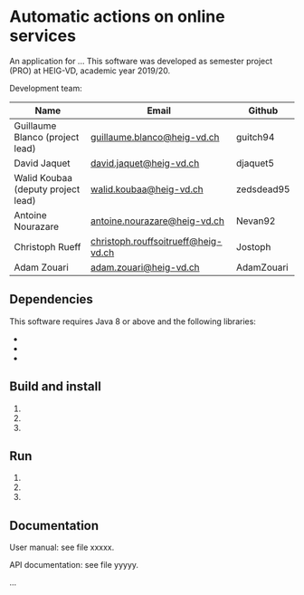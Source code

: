 # Automatic actions on online services

An application for ...
This software was developed as semester project (PRO) at HEIG-VD,
academic year 2019/20.

Development team:

| Name                                 | Email                               | Github      |
|--------------------------------------|-------------------------------------|-------------|
| Guillaume Blanco (project lead)      | guillaume.blanco@heig-vd.ch         | guitch94    |
| David Jaquet                        | david.jaquet@heig-vd.ch             | djaquet5    |
| Walid Koubaa (deputy project lead)   | walid.koubaa@heig-vd.ch             | zedsdead95  |
| Antoine Nourazare                    | antoine.nourazare@heig-vd.ch        | Nevan92     |
| Christoph Rueff                      | christoph.rouffsoitrueff@heig-vd.ch | Jostoph     |
| Adam Zouari                          | adam.zouari@heig-vd.ch              | AdamZouari  |



## Dependencies

This software requires Java 8 or above and the following libraries:

* 
* 
* 

## Build and install

1. 

2. 
3. 

## Run

1. 

2.

3. 

## Documentation

User manual: see file xxxxx.

API documentation: see file yyyyy.

...
